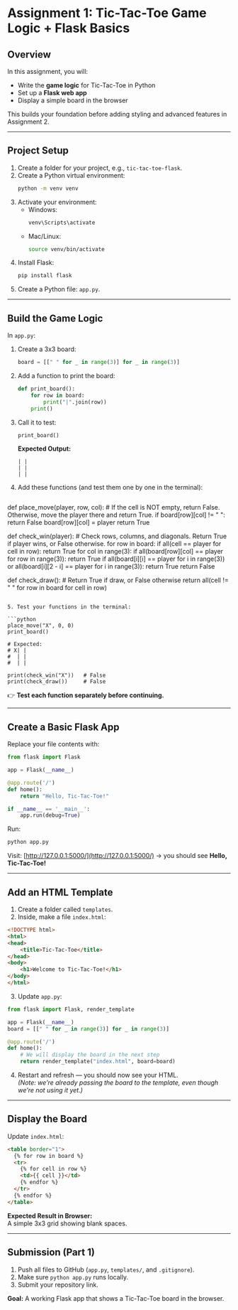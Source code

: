 # Assignment 1: Tic-Tac-Toe Game Logic + Flask Basics

## Overview
In this assignment, you will:  
- Write the **game logic** for Tic-Tac-Toe in Python  
- Set up a **Flask web app**  
- Display a simple board in the browser  

This builds your foundation before adding styling and advanced features in Assignment 2.

---

## Project Setup

1. Create a folder for your project, e.g., `tic-tac-toe-flask`.  
2. Create a Python virtual environment:  
   ```bash
   python -m venv venv
   ```
3. Activate your environment:  
   - Windows:  
     ```bash
     venv\Scripts\activate
     ```
   - Mac/Linux:  
     ```bash
     source venv/bin/activate
     ```
4. Install Flask:  
   ```bash
   pip install flask
   ```
5. Create a Python file: `app.py`.  
---

## Build the Game Logic

In `app.py`:

1. Create a 3x3 board:
   ```python
   board = [[" " for _ in range(3)] for _ in range(3)]
   ```

2. Add a function to print the board:
   ```python
   def print_board():
       for row in board:
           print("|".join(row))
       print()
   ```

3. Call it to test:
   ```python
   print_board()
   ```

   **Expected Output:**  
   ```
   | | 
   | | 
   | | 
   ```

4. Add these functions (and test them one by one in the terminal):  

   ```python
def place_move(player, row, col):
    # If the cell is NOT empty, return False. Otherwise, move the player there and return True.
    if board[row][col] != " ":
        return False
    board[row][col] = player
    return True

def check_win(player):
    # Check rows, columns, and diagonals. Return True if player wins, or False otherwise.
    for row in board:
        if all(cell == player for cell in row):
            return True
    for col in range(3):
        if all(board[row][col] == player for row in range(3)):
            return True
    if all(board[i][i] == player for i in range(3)) or all(board[i][2 - i] == player for i in range(3)):
        return True
    return False

def check_draw():
    # Return True if draw, or False otherwise
    return all(cell != " " for row in board for cell in row)
   ```

5. Test your functions in the terminal:  

   ```python
   place_move("X", 0, 0)
   print_board()

   # Expected:
   # X| | 
   #  | | 
   #  | | 

   print(check_win("X"))   # False
   print(check_draw())     # False
   ```

👉 **Test each function separately before continuing.**

---

## Create a Basic Flask App

Replace your file contents with:

```python
from flask import Flask

app = Flask(__name__)

@app.route('/')
def home():
    return "Hello, Tic-Tac-Toe!"

if __name__ == '__main__':
    app.run(debug=True)
```

Run:
```bash
python app.py
```

Visit: [http://127.0.0.1:5000/](http://127.0.0.1:5000/) → you should see **Hello, Tic-Tac-Toe!**

---

## Add an HTML Template

1. Create a folder called `templates`.  
2. Inside, make a file `index.html`:

```html
<!DOCTYPE html>
<html>
<head>
    <title>Tic-Tac-Toe</title>
</head>
<body>
    <h1>Welcome to Tic-Tac-Toe!</h1>
</body>
</html>
```

3. Update `app.py`:

```python
from flask import Flask, render_template

app = Flask(__name__)
board = [[" " for _ in range(3)] for _ in range(3)]

@app.route('/')
def home():
    # We will display the board in the next step
    return render_template("index.html", board=board)
```

4. Restart and refresh — you should now see your HTML.  
   *(Note: we’re already passing the board to the template, even though we’re not using it yet.)*

---

## Display the Board

Update `index.html`:

```html
<table border="1">
  {% for row in board %}
  <tr>
    {% for cell in row %}
    <td>{{ cell }}</td>
    {% endfor %}
  </tr>
  {% endfor %}
</table>
```

**Expected Result in Browser:**  
A simple 3x3 grid showing blank spaces.

---

## Submission (Part 1)
1. Push all files to GitHub (`app.py`, `templates/`, and `.gitignore`).  
2. Make sure `python app.py` runs locally.  
3. Submit your repository link.  

**Goal:** A working Flask app that shows a Tic-Tac-Toe board in the browser.  
